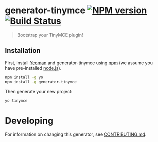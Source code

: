 # generator-tinymce [![NPM version][npm-image]][npm-url] [![Build Status][travis-image]][travis-url] 
> Bootstrap your TinyMCE plugin!

## Installation

First, install [Yeoman](http://yeoman.io) and generator-tinymce using [npm](https://www.npmjs.com/) (we assume you have pre-installed [node.js](https://nodejs.org/)).

```bash
npm install -g yo
npm install -g generator-tinymce
```

Then generate your new project:

```bash
yo tinymce
```

# Developing

For information on changing this generator, see [CONTRIBUTING.md](CONTRIBUTING.md).

[npm-image]: https://badge.fury.io/js/generator-tinymce.svg
[npm-url]: https://npmjs.org/package/generator-tinymce
[travis-image]: https://travis-ci.org/tinymce/generator-tinymce.svg?branch=master
[travis-url]: https://travis-ci.org/tinymce/generator-tinymce

